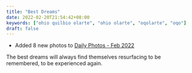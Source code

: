 ```yaml
---
title: "Best Dreams"
date: 2022-02-20T21:54:42+08:00
keywords: ["ohio quilbio olarte", "ohio olarte", "oqolarte", "oqo"]
draft: false
---
```

- Added 8 new photos to [Daily Photos - Feb 2022](/feb2022-photos.md)

The best dreams will always find themselves resurfacing to be remembered,
to be experienced again.
